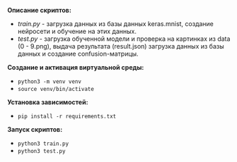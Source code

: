 **Описание скриптов:**
 - _train.py_ - загрузка данных из базы данных keras.mnist, создание нейросети и обучение на этих данных.
 - _test.py_ - загрузка обученной модели и проверка на картинках из data (0 - 9.png), выдача результата (result.json) загрузка данных из базы данных и создание confusion-матрицы.

**Создание и активация виртуальной среды:**
 - `python3 -m venv venv`
 - `source venv/bin/activate`
 
**Установка зависимостей:**
 - `pip install -r requirements.txt`
 
**Запуск скриптов:**
 - `python3 train.py`
 - `python3 test.py`
 
 
 